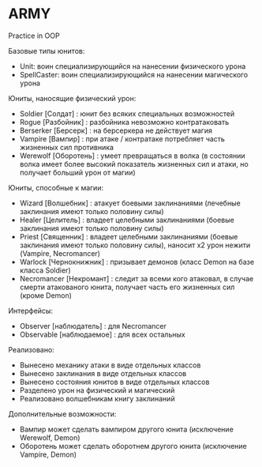 # ARMY
Practice in OOP

Базовые типы юнитов:
- Unit: воин специализирующийся на нанесении физического урона
- SpellCaster: воин специализирующийся на нанесении магического урона

Юниты, наносящие физический урон:
- Soldier [Солдат] : юнит без всяких специальных возможностей
- Rogue [Разбойник] : разбойника невозможно контратаковать
- Berserker [Берсерк] : на берсеркера не действует магия
- Vampire [Вампир] : при атаке / контратаке потребляет часть жизненных сил противника
- Werewolf [Оборотень] : умеет превращаться в волка (в состоянии волка имеет более высокий показатель жизненных сил и атаки, но получает больший урон от магии)

Юниты, способные к магии:
- Wizard [Волшебник] : атакует боевыми заклинаниями (лечебные заклинания имеют только половину силы)
- Healer [Целитель] : владеет целебными заклинаниями (боевые заклинания имеют только половину силы)
- Priest [Священник] : владеет целебными заклинаниями (боевые заклинания имеют только половину силы), наносит x2 урон нежити (Vampire, Necromancer)
- Warlock [Чернокнижник] : призывает демонов (класс Demon на базе класса Soldier)
- Necromancer [Некромант] : следит за всеми кого атаковал, в случае смерти атакованого юнита, получает часть его жизненных сил (кроме Demon)

Интерфейсы:
- Observer [наблюдатель] : для Necromancer
- Observable [наблюдаемое] : для всех остальных

Реализовано:
- Вынесено механику атаки в виде отдельных классов
- Вынесено заклинания в виде отдельных классов
- Вынесено состояния юнитов в виде отдельных классов
- Разделено урон на физический и магический
- Реализовано волшебникам книгу заклинаний

Дополнительные возможности:
- Вампир может сделать вампиром другого юнита (исключение Werewolf, Demon)
- Оборотень может сделать оборотнем другого юнита (исключение Vampire, Demon)
